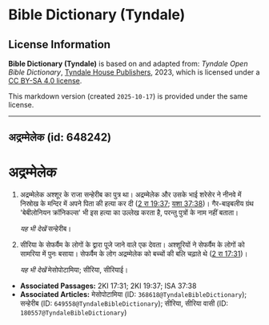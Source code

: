 # Bible Dictionary (Tyndale)

## License Information

**Bible Dictionary (Tyndale)** is based on and adapted from: _Tyndale Open Bible Dictionary_, [Tyndale House Publishers](https://tyndaleopenresources.com/), 2023, which is licensed under a [CC BY-SA 4.0 license](https://creativecommons.org/licenses/by-sa/4.0/legalcode.en).

This markdown version (created `2025-10-17`) is provided under the same license.



--------------------------------

## अद्रम्मेलेक (id: 648242)

अद्रम्मेलेक
===========

1. अद्रम्मेलेक अश्शूर के राजा सन्हेरीब का पुत्र था। अद्रम्मेलेक और उसके भाई शरेसेर ने नीनवे में निस्रोख के मन्दिर में अपने पिता की हत्या कर दी ([2 रा 19:37](https://ref.ly/2Kgs19:37); [यशा 37:38](https://ref.ly/Isa37:38))। गैर\-बाइबलीय ग्रंथ 'बेबीलोनियन क्रॉनिकल्स' भी इस हत्या का उल्लेख करता है, परन्तु पुत्रों के नाम नहीं बताता।

    *यह भी देखें* सन्हेरीब।

2. सीरिया के सेफर्वैम के लोगों के द्वारा पूजे जाने वाले एक देवता। अश्शूरियों ने सेफर्वैम के लोगों को सामरिया में पुनः बसाया। सेफर्वैम के लोग अद्रम्मेलेक को बच्चों की बलि चढ़ाते थे ([2 रा 17:31](https://ref.ly/2Kgs17:31))।

    *यह भी देखें* मेसोपोटामिया; सीरिया, सीरियाई।

* **Associated Passages:** 2KI 17:31; 2KI 19:37; ISA 37:38
* **Associated Articles:** मेसोपोटामिया (ID: `368618@TyndaleBibleDictionary`); सन्हेरीब (ID: `649558@TyndaleBibleDictionary`); सीरिया, सीरिया वासी (ID: `180557@TyndaleBibleDictionary`)

